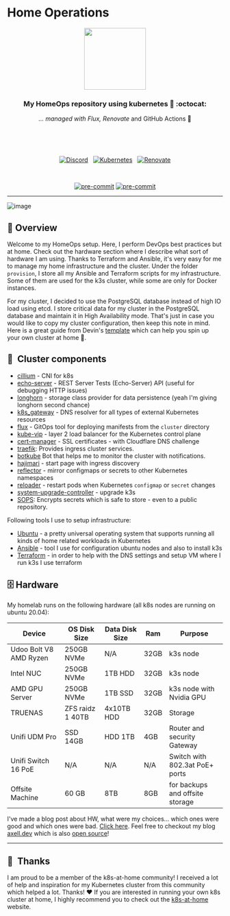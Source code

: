 # Home Operations

<div align="center">

<img src="https://i.imgur.com/gdvBkNE.png" align="center" width="144px" height="144px"/>

### My HomeOps repository using kubernetes 💪 :octocat:

_... managed with Flux, Renovate_ and GitHub Actions :robot:

<br/>
<br/>
<br/>


[![Discord](https://img.shields.io/discord/673534664354430999?style=for-the-badge&label&logo=discord&logoColor=white&color=blue)](https://discord.gg/home-operations)&nbsp;&nbsp;
[![Kubernetes](https://img.shields.io/badge/dynamic/yaml?url=https%3A%2F%2Fraw.githubusercontent.com%2FaxeII%2Fhome-ops%2Fmain%2Fkubernetes%2Fapps%2Fsystem-upgrade%2Fk3s%2Fks.yaml&query=%24.spec.postBuild.substitute.KUBE_VERSION&style=for-the-badge&logo=kubernetes&logoColor=white&label=%20)](https://k3s.io/)&nbsp;&nbsp;
[![Renovate](https://img.shields.io/github/actions/workflow/status/axeII/home-ops/renovate.yaml?branch=main&label=&logo=renovatebot&style=for-the-badge&color=blue)](https://github.com/axeII/home-ops/actions/workflows/renovate.yaml)

</br>

[![pre-commit](https://img.shields.io/badge/cluster--status-down-red?logo=pre-commit&logoColor=white&style=for-the-badge)](https://github.com/pre-commit/pre-commit) [![pre-commit](https://img.shields.io/badge/pre--commit-enabled-brightgreen?logo=pre-commit&logoColor=white&style=for-the-badge)](https://github.com/pre-commit/pre-commit)

</div>

---

![image](https://axell.dev/favorite/my-home-lab/featured.jpg "My homelab")

## :wave: Overview

Welcome to my HomeOps setup. Here, I perform DevOps best practices but at home. Check out the hardware section where I describe what sort of hardware I am using. Thanks to Terraform and Ansible, it's very easy for me to manage my home infrastructure and the cluster. Under the folder `provision`, I store all my Ansible and Terraform scripts for my infrastructure. Some of them are used for the k3s cluster, while some are only for Docker instances.

For my cluster, I decided to use the PostgreSQL database instead of high IO load using etcd. I store critical data for my cluster in the PostgreSQL database and maintain it in High Availability mode. That's just in case you would like to copy my cluster configuration, then keep this note in mind. Here is a great guide from Devin's [template](https://github.com/onedr0p/flux-cluster-template) which can help you spin up your own cluster at home 💪.

## :art:&nbsp; Cluster components

- [cillium](https://github.com/cilium/cilium) - CNI for k8s
- [echo-server](https://github.com/Ealenn/Echo-Server) - REST Server Tests (Echo-Server) API (useful for debugging HTTP issues)
- [longhorn](https://longhorn.com) - storage class provider for data persistence (yeah I'm giving longhorn second chance)
- [k8s_gateway](https://github.com/ori-edge/k8s_gateway) - DNS resolver for all types of external Kubernetes resources
- [flux](https://toolkit.fluxcd.io/) - GitOps tool for deploying manifests from the `cluster` directory
- [kube-vip](https://kube-vip.io) - layer 2 load balancer for the Kubernetes control plane
- [cert-manager](https://cert-manager.io/) - SSL certificates - with Cloudflare DNS challenge
- [traefik](https://traefik.io/): Provides ingress cluster services.
- [botkube](https://github.com/infracloudio/botkube) Bot that helps me to monitor the cluster with notifications.
- [hajimari](https://github.com/toboshii/hajimari) - start page with ingress discovery
- [reflector](https://github.com/emberstack/kubernetes-reflector) - mirror configmaps or secrets to other Kubernetes namespaces
- [reloader](https://github.com/stakater/Reloader) - restart pods when Kubernetes `configmap` or `secret` changes
- [system-upgrade-controller](https://github.com/rancher/system-upgrade-controller) - upgrade k3s
- [SOPS](https://toolkit.fluxcd.io/guides/mozilla-sops/): Encrypts secrets which is safe to store - even to a public repository.
<!--- [external-dns](https://github.com/kubernetes-sigs/external-dns): Creates DNS entries in a separate [coredns](https://github.com/coredns/coredns)-->

Following tools I use to setup infrastructure:

- [Ubuntu](https://ubuntu.com/download/server) - a pretty universal operating system that supports running all kinds of home related workloads in Kubernetes
- [Ansible](https://www.ansible.com) - tool I use for configuration ubuntu nodes and also to install k3s
- [Terraform](https://www.terraform.io) - in order to help with the DNS settings and setup VM where I run k3s I use terraform

## :file_cabinet: Hardware

My homelab runs on the following hardware (all k8s nodes are running on ubuntu 20.04):

<!-- textlint-disable -->
| Device                 | OS Disk Size     | Data Disk Size | Ram  | Purpose                         |
|------------------------|------------------|----------------|------|---------------------------------|
| Udoo Bolt V8 AMD Ryzen | 250GB NVMe       | N/A            | 32GB | k3s node                        |
| Intel NUC              | 250GB NVMe       | 1TB HDD        | 32GB | k3s node                        |
| AMD GPU Server         | 250GB NVMe       | 1TB SSD        | 32GB | k3s node with Nvidia GPU        |
| TRUENAS                | ZFS raidz 1 40TB | 4x10TB HDD     | 32GB | Storage                         |
| Unifi UDM Pro          | SSD 14GB         | HDD 1TB        | 4GB  | Router and security Gateway     |
| Unifi Switch 16 PoE    | N/A              | N/A            | N/A  | Switch with 802.3at PoE+ ports  |
| Offsite Machine        | 60 GB            | 8TB            | 8GB  | for backups and offsite storage |
<!-- textlint-enable -->

I've made a blog post about HW, what were my choices... which ones were good and which ones were bad. [Click here](https://axell.dev/favorite/my-home-lab/).
Feel free to checkout my blog [axell.dev](https://axell.dev) which is also [open source](https://github.com/axeII/my-blog)!

---

## :handshake:&nbsp; Thanks

I am proud to be a member of the k8s-at-home community! I received a lot of help and inspiration for my Kubernetes cluster from this community which helped a lot. Thanks! :heart:
If you are interested in running your own k8s cluster at home, I highly recommend you to check out the [k8s-at-home](https://k8s-at-home.com) website.
